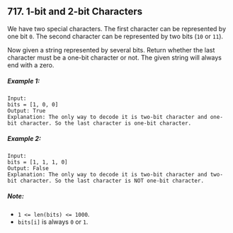 ## 717. 1-bit and 2-bit Characters

We have two special characters. The first character can be represented by one bit `0`. The second character can be represented by two bits (`10` or `11`).

Now given a string represented by several bits. Return whether the last character must be a one-bit character or not. The given string will always end with a zero.

##### Example 1:
```
Input: 
bits = [1, 0, 0]
Output: True
Explanation: The only way to decode it is two-bit character and one-bit character. So the last character is one-bit character.
```

##### Example 2:
```
Input: 
bits = [1, 1, 1, 0]
Output: False
Explanation: The only way to decode it is two-bit character and two-bit character. So the last character is NOT one-bit character.
```

##### Note:

* `1 <= len(bits) <= 1000`.
* `bits[i]` is always `0` or `1`.
